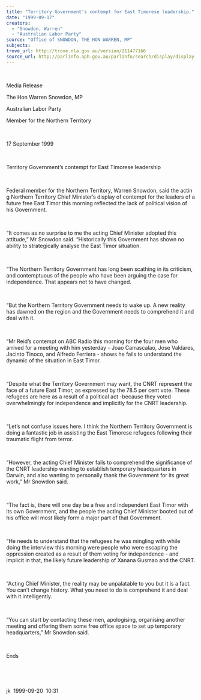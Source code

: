 ```yaml
---
title: "Territory Government's contempt for East Timorese leadership."
date: "1999-09-17"
creators:
  - "Snowdon, Warren"
  - "Australian Labor Party"
source: "Office of SNOWDON, THE HON WARREN, MP"
subjects:
trove_url: http://trove.nla.gov.au/version/211477166
source_url: http://parlinfo.aph.gov.au/parlInfo/search/display/display.w3p;query=Id%3A%22media/pressrel/ABF06%22
---
```


   

  

  Media Release

  The Hon Warren Snowdon, MP

  Australian Labor Party

  Member for the Northern Territory

  

 17 September 1999

  

  Territory Government’s contempt for East 
Timorese leadership

  

  Federal member for the Northern Territory, Warren Snowdon, said the 
actin g Northern Territory Chief Minister’s display of contempt 
for the leaders of a future free East Timor this morning reflected the 
lack of political vision of his Government.

  

 “It comes as no surprise to me the acting Chief 
Minister adopted this attitude,” Mr Snowdon said. “Historically 
this Government has shown no ability to strategically analyse the East 
Timor situation.

  

 “The Northern Territory Government has long been 
scathing in its criticism, and contemptuous of the people who have been 
arguing the case for independence. That appears not to have changed.

  

 “But the Northern Territory Government needs to 
wake up. A new reality has dawned on the region and the Government needs 
to comprehend it and deal with it.

  

 “Mr Reid’s contempt on ABC Radio this morning 
for the four men who arrived for a meeting with him yesterday - Joao 
Carrascalao, Jose Valdares, Jacinto Tinoco, and Alfredo Ferriera - shows 
he fails to understand the dynamic of the situation in East Timor.

  

 “Despite what the Territory Government may want, 
the CNRT represent the face of a future East Timor, as expressed by 
the 78.5 per cent vote. These refugees are here as a result of a political 
act -because they voted overwhelmingly for independence and implicitly 
for the CNRT leadership.

  

 “Let’s not confuse issues here. I think the Northern 
Territory Government is doing a fantastic job in assisting the East 
Timorese refugees following their traumatic flight from terror.

  

 “However, the acting Chief Minister fails to comprehend 
the significance of the CNRT leadership wanting to establish temporary 
headquarters in Darwin, and also wanting to personally thank the Government 
for its great work,” Mr Snowdon said.

  

 “The fact is, there will one day be a free and independent 
East Timor with its own Government, and the people the acting Chief 
Minister booted out of his office will most likely form a major part 
of that Government.

  

 “He needs to understand that the refugees he was 
mingling with while doing the interview this morning were people who 
were escaping the oppression created as a result of them voting for 
independence - and implicit in that, the likely future leadership of 
Xanana Gusmao and the CNRT.

  

 “Acting Chief Minister, the reality may be unpalatable 
to you but it is a fact. You can’t change history. What you need to 
do is comprehend it and deal with it intelligently.

  

 “You can start by contacting these men, apologising, 
organising another meeting and offering them some free office space 
to set up temporary headquarters,” Mr Snowdon said.

  

 Ends

  

  

  jk  1999-09-20  10:31

